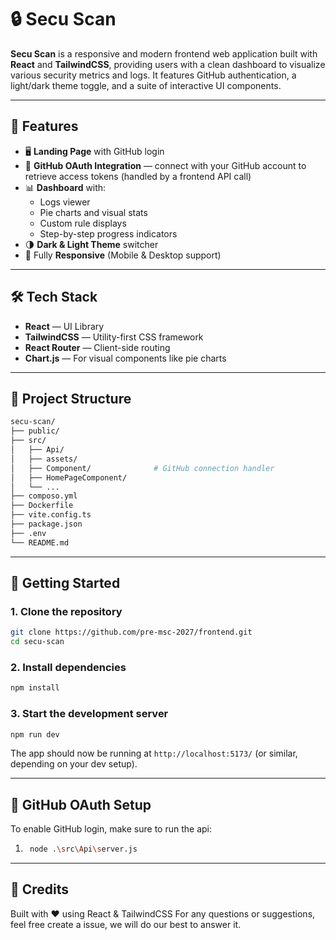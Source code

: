 # 🔒 Secu Scan

**Secu Scan** is a responsive and modern frontend web application built with **React** and **TailwindCSS**, providing users with a clean dashboard to visualize various security metrics and logs. It features GitHub authentication, a light/dark theme toggle, and a suite of interactive UI components.

---

## 🚀 Features

- 🖥️ **Landing Page** with GitHub login
- 🔐 **GitHub OAuth Integration** — connect with your GitHub account to retrieve access tokens (handled by a frontend API call)
- 📊 **Dashboard** with:
  - Logs viewer
  - Pie charts and visual stats
  - Custom rule displays
  - Step-by-step progress indicators
- 🌗 **Dark & Light Theme** switcher
- 📱 Fully **Responsive** (Mobile & Desktop support)

---

## 🛠️ Tech Stack

- **React** — UI Library
- **TailwindCSS** — Utility-first CSS framework
- **React Router** — Client-side routing
- **Chart.js** — For visual components like pie charts

---

## 🔧 Project Structure

```bash
secu-scan/
├── public/
├── src/
│   ├── Api/
│   ├── assets/
│   ├── Component/              # GitHub connection handler
│   ├── HomePageComponent/
│   └── ...
├── composo.yml
├── Dockerfile
├── vite.config.ts
├── package.json
├── .env
└── README.md
````

---

## 🧪 Getting Started

### 1. Clone the repository

```bash
git clone https://github.com/pre-msc-2027/frontend.git
cd secu-scan
```

### 2. Install dependencies

```bash
npm install
```

### 3. Start the development server

```bash
npm run dev
```

The app should now be running at `http://localhost:5173/` (or similar, depending on your dev setup).

---

## 🧩 GitHub OAuth Setup

To enable GitHub login, make sure to run the api:

1. ```bash
    node .\src\Api\server.js
    ```

---

## 🙌 Credits
Built with ❤️ using React & TailwindCSS
For any questions or suggestions, feel free create a issue, we will do our best to answer it.    
